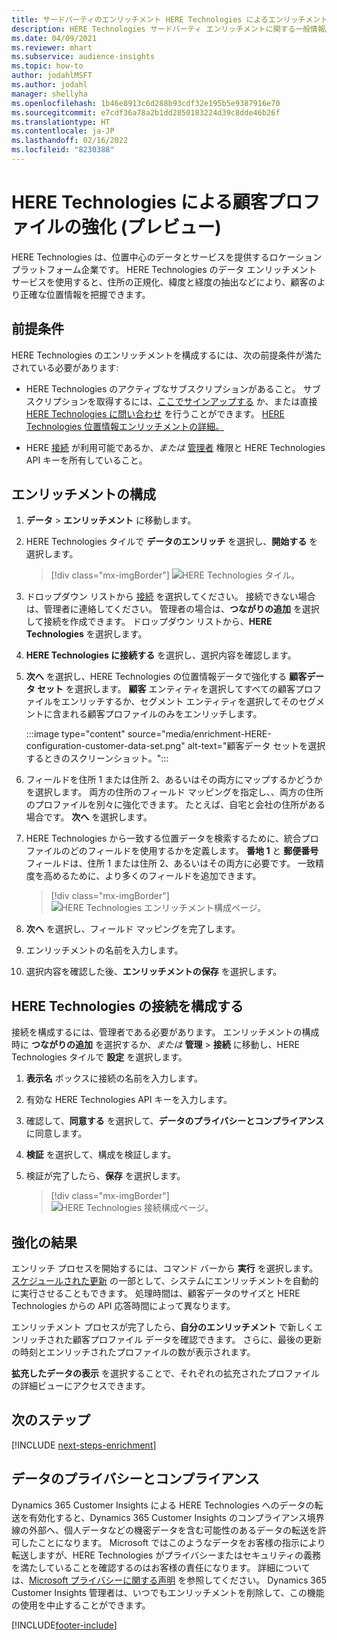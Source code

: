 ```yaml
---
title: サードパーティのエンリッチメント HERE Technologies によるエンリッチメント
description: HERE Technologies サードパーティ エンリッチメントに関する一般情報。
ms.date: 04/09/2021
ms.reviewer: mhart
ms.subservice: audience-insights
ms.topic: how-to
author: jodahlMSFT
ms.author: jodahl
manager: shellyha
ms.openlocfilehash: 1b46e8913c6d288b93cdf32e195b5e9387916e70
ms.sourcegitcommit: e7cdf36a78a2b1dd2850183224d39c8dde46b26f
ms.translationtype: HT
ms.contentlocale: ja-JP
ms.lasthandoff: 02/16/2022
ms.locfileid: "8230388"
---
```

# <a name="enrichment-of-customer-profiles-with-here-technologies-preview"></a>HERE Technologies による顧客プロファイルの強化 (プレビュー)

HERE Technologies は、位置中心のデータとサービスを提供するロケーション プラットフォーム企業です。 HERE Technologies のデータ エンリッチメント サービスを使用すると、住所の正規化、緯度と経度の抽出などにより、顧客のより正確な位置情報を把握できます。

## <a name="prerequisites"></a>前提条件

HERE Technologies のエンリッチメントを構成するには、次の前提条件が満たされている必要があります:

- HERE Technologies のアクティブなサブスクリプションがあること。 サブスクリプションを取得するには、[ここでサインアップする](https://developer.here.com/sign-up?utm_medium=referral&utm_source=Microsoft-Dynamics-CI&create=Freemium-Basic) か、または直接 [HERE Technologies に問い合わせ](https://developer.here.com/help?utm_medium=referral&utm_source=Microsoft-Dynamics-CI#how-can-we-help-you) を行うことができます。 [HERE Technologies 位置情報エンリッチメントの詳細。](https://developer.here.com/location-enrichment?cid=Dev-MicrosoftDynamics-DB-0-Dev-&utm_source=MicrosoftDynamics&utm_medium=referral&utm_campaign=Online_Dev_ReferralMicrosoft)

- HERE [接続](connections.md) が利用可能であるか、*または* [管理者](permissions.md#administrator) 権限と HERE Technologies API キーを所有していること。

## <a name="configure-the-enrichment"></a>エンリッチメントの構成

1. **データ** > **エンリッチメント** に移動します。 

1. HERE Technologies タイルで **データのエンリッチ** を選択し、**開始する** を選択します。

   > [!div class="mx-imgBorder"]
   > ![HERE Technologies タイル。](media/HERE-tile.png "HERE Technologies タイル")

1. ドロップダウン リストから [接続](connections.md) を選択してください。 接続できない場合は、管理者に連絡してください。 管理者の場合は、**つながりの追加** を選択して接続を作成できます。 ドロップダウン リストから、**HERE Technologies** を選択します。 

1. **HERE Technologies に接続する** を選択し、選択内容を確認します。

1.  **次へ** を選択し、HERE Technologies の位置情報データで強化する **顧客データ セット** を選択します。 **顧客** エンティティを選択してすべての顧客プロファイルをエンリッチするか、セグメント エンティティを選択してそのセグメントに含まれる顧客プロファイルのみをエンリッチします。

    :::image type="content" source="media/enrichment-HERE-configuration-customer-data-set.png" alt-text="顧客データ セットを選択するときのスクリーンショット。":::

1. フィールドを住所 1 または住所 2、あるいはその両方にマップするかどうかを選択します。 両方の住所のフィールド マッピングを指定し、、両方の住所のプロファイルを別々に強化できます。 たとえば、自宅と会社の住所がある場合です。 **次へ** を選択します。

1. HERE Technologies から一致する位置データを検索するために、統合プロファイルのどのフィールドを使用するかを定義します。 **番地 1** と **郵便番号** フィールドは、住所 1 または住所 2、あるいはその両方に必要です。 一致精度を高めるために、より多くのフィールドを追加できます。

   > [!div class="mx-imgBorder"]
   > ![HERE Technologies エンリッチメント構成ページ。](media/enrichment-HERE-configuration.png "HERE Technologies エンリッチメント構成ページ")

1. **次へ** を選択し、フィールド マッピングを完了します。

1. エンリッチメントの名前を入力します。 

1. 選択内容を確認した後、**エンリッチメントの保存** を選択します。

## <a name="configure-the-connection-for-here-technologies"></a>HERE Technologies の接続を構成する 

接続を構成するには、管理者である必要があります。 エンリッチメントの構成時に **つながりの追加** を選択するか、*または* **管理** > **接続** に移動し、HERE Technologies タイルで **設定** を選択します。

1. **表示名** ボックスに接続の名前を入力します。

1. 有効な HERE Technologies API キーを入力します。

1. 確認して、**同意する** を選択して、**データのプライバシーとコンプライアンス** に同意します。

1. **検証** を選択して、構成を検証します。

1. 検証が完了したら、**保存** を選択します。

   > [!div class="mx-imgBorder"]
   > ![HERE Technologies 接続構成ページ。](media/enrichment-HERE-connection.png "HERE Technologies 接続構成ページ")

## <a name="enrichment-results"></a>強化の結果

エンリッチ プロセスを開始するには、コマンド バーから **実行** を選択します。 [スケジュールされた更新](system.md#schedule-tab) の一部として、システムにエンリッチメントを自動的に実行させることもできます。 処理時間は、顧客データのサイズと HERE Technologies からの API 応答時間によって異なります。

エンリッチメント プロセスが完了したら、**自分のエンリッチメント** で新しくエンリッチされた顧客プロファイル データを確認できます。 さらに、最後の更新の時刻とエンリッチされたプロファイルの数が表示されます。

**拡充したデータの表示** を選択することで、それぞれの拡充されたプロファイルの詳細ビューにアクセスできます。

## <a name="next-steps"></a>次のステップ

[!INCLUDE [next-steps-enrichment](../includes/next-steps-enrichment.md)]

## <a name="data-privacy-and-compliance"></a>データのプライバシーとコンプライアンス

Dynamics 365 Customer Insights による HERE Technologies へのデータの転送を有効化すると、Dynamics 365 Customer Insights のコンプライアンス境界線の外部へ、個人データなどの機密データを含む可能性のあるデータの転送を許可したことになります。 Microsoft ではこのようなデータをお客様の指示により転送しますが、HERE Technologies がプライバシーまたはセキュリティの義務を満たしていることを確認するのはお客様の責任になります。 詳細については、[Microsoft プライバシーに関する声明](https://go.microsoft.com/fwlink/?linkid=396732) を参照してください。
Dynamics 365 Customer Insights 管理者は、いつでもエンリッチメントを削除して、この機能の使用を中止することができます。


[!INCLUDE[footer-include](../includes/footer-banner.md)]
